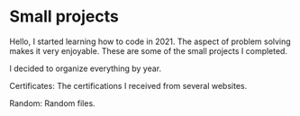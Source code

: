 # Small projects

Hello, I started learning how to code in 2021. The aspect of problem solving makes it very enjoyable. These are some of the small projects I completed.

I decided to organize everything by year.

Certificates: The certifications I received from several websites.

Random: Random files.
